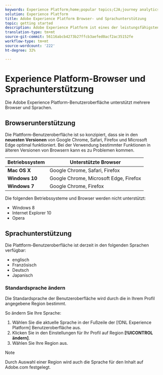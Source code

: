 ```yaml
---
keywords: Experience Platform;home;popular topics;CJA;journey analytics;customer journey analytics;campaign orchestration;orchestration;customer journey;journey;journey orchestration;capability;region
solution: Experience Platform
title: Adobe Experience Platform Browser- und Sprachunterstützung
topic: getting started
description: Adobe Experience Platform ist eines der leistungsfähigsten, flexibelsten und offensten auf dem Markt verfügbaren Systeme für die Einrichtung und Verwaltung umfassender Lösungen zur Umsetzung starker Kundenerlebnisse. Mit Adobe Experience Platform können Unternehmen Kundendaten und Content aus beliebigen Systemen zentral zusammenführen und standardisieren sowie mithilfe von Datenwissenschaft und maschinellem Lernen die Gestaltung und Bereitstellung umfassender, personalisierter Erlebnisse erheblich verbessern.
translation-type: tm+mt
source-git-commit: 56116abcb4273b27ffcb3aefed0acf2ac35152fe
workflow-type: tm+mt
source-wordcount: '222'
ht-degree: 32%

---
```



# Experience Platform-Browser und Sprachunterstützung

Die Adobe Experience Platform-Benutzeroberfläche unterstützt mehrere Browser und Sprachen.

## Browserunterstützung

Die Plattform-Benutzeroberfläche ist so konzipiert, dass sie in den **neuesten Versionen** von Google Chrome, Safari, Firefox und Microsoft Edge optimal funktioniert. Bei der Verwendung bestimmter Funktionen in älteren Versionen von Browsern kann es zu Problemen kommen.

| Betriebssystem | Unterstützte Browser |
|---|---|
| **Mac OS X** | Google Chrome, Safari, Firefox |
| **Windows 10** | Google Chrome, Microsoft Edge, Firefox |
| **Windows 7** | Google Chrome, Firefox |

Die folgenden Betriebssysteme und Browser werden nicht unterstützt:

* Windows 8
* Internet Explorer 10
* Opera

## Sprachunterstützung

Die Plattform-Benutzeroberfläche ist derzeit in den folgenden Sprachen verfügbar:

* englisch
* Französisch
* Deutsch
* Japanisch

### Standardsprache ändern

Die Standardsprache der Benutzeroberfläche wird durch die in Ihrem Profil angegebene Region bestimmt.

So ändern Sie Ihre Sprache:

1. Wählen Sie die aktuelle Sprache in der Fußzeile der [!DNL Experience Platform] Benutzeroberfläche aus.
2. Klicken Sie in den Einstellungen für Ihr Profil auf Region **[!UICONTROL ändern]**.
3. Wählen Sie Ihre Region aus.

>[!NOTE]
>
> Durch Auswahl einer Region wird auch die Sprache für den Inhalt auf Adobe.com festgelegt.